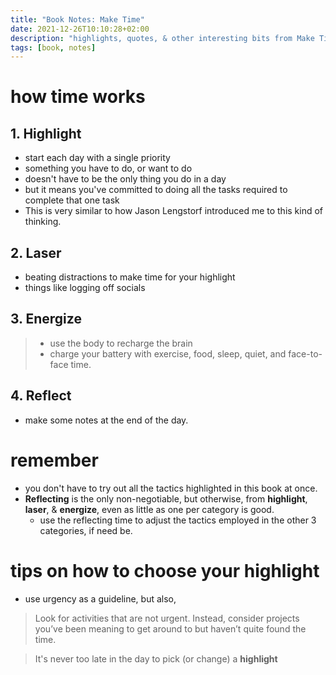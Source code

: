 ```yaml
---
title: "Book Notes: Make Time"
date: 2021-12-26T10:10:28+02:00
description: "highlights, quotes, & other interesting bits from Make Time"
tags: [book, notes]
---
```


# how time works
## 1. Highlight
- start each day with a single priority
- something you have to do, or want to do
- doesn't have to be the only thing you do in a day
- but it means you've committed to doing all the tasks required to complete that one task
- This is very similar to how Jason Lengstorf introduced me to this kind of thinking. 

## 2. Laser
- beating distractions to make time for your highlight
- things like logging off socials

## 3. Energize
>  - use the body to recharge the brain
>  - charge your battery with exercise, food, sleep, quiet, and face-to-face time.

## 4. Reflect
- make some notes at the end of the day.

# remember
- you don't have to try out all the tactics highlighted in this book at once.
- **Reflecting** is the only non-negotiable, but otherwise, from **highlight**, **laser**, & **energize**, even as little as one per category is good.
	- use the reflecting time to adjust the tactics employed in the other 3 categories, if need be.

# tips on how to choose your highlight
- use urgency as a guideline, but also,
> Look for activities that are not urgent. Instead, consider projects you’ve been meaning to get around to but haven’t quite found the time.

> It's never too late in the day to pick (or change) a **highlight**